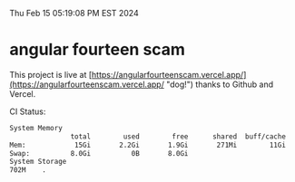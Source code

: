 Thu Feb 15 05:19:08 PM EST 2024

# angular fourteen scam


This project is live at [https://angularfourteenscam.vercel.app/](https://angularfourteenscam.vercel.app/ "dog!") thanks to Github and Vercel.

CI Status: 

```bash
System Memory
               total        used        free      shared  buff/cache   available
Mem:            15Gi       2.2Gi       1.9Gi       271Mi        11Gi        13Gi
Swap:          8.0Gi          0B       8.0Gi
System Storage
702M	.
```
```bash
